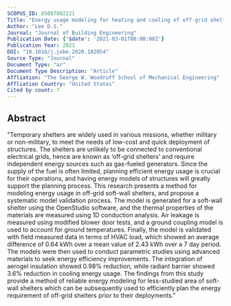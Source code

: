```yaml
---
SCOPUS_ID: 85097802221
Title: "Energy usage modeling for heating and cooling of off-grid shelters"
Author: "Lee D.S."
Journal: "Journal of Building Engineering"
Publication Date: {'$date': '2021-03-01T00:00:00Z'}
Publication Year: 2021
DOI: "10.1016/j.jobe.2020.102054"
Source Type: "Journal"
Document Type: "ar"
Document Type Description: "Article"
Affliation: "The George W. Woodruff School of Mechanical Engineering"
Affliation Country: "United States"
Cited by count: 7
---
```


## Abstract
"Temporary shelters are widely used in various missions, whether military or non-military, to meet the needs of low-cost and quick deployment of structures. The shelters are unlikely to be connected to conventional electrical grids, hence are known as ‘off-grid shelters’ and require independent energy sources such as gas-fueled generators. Since the supply of the fuel is often limited, planning efficient energy usage is crucial for their operations, and having energy models of structures will greatly support the planning process. This research presents a method for modeling energy usage in off-grid soft-wall shelters, and propose a systematic model validation process. The model is generated for a soft-wall shelter using the OpenStudio software, and the thermal properties of the materials are measured using 1D conduction analysis. Air leakage is measured using modified blower door tests, and a ground coupling model is used to account for ground temperatures. Finally, the model is validated with field measured data in terms of HVAC load, which showed an average difference of 0.64 kWh over a mean value of 2.43 kWh over a 7 day period. The models were then used to conduct parametric studies using advanced materials to seek energy efficiency improvements. The integration of aerogel insulation showed 0.98% reduction, while radiant barrier showed 3.6% reduction in cooling energy usage. The findings from this study provide a method of reliable energy modeling for less-studied area of soft-wall shelters which can be subsequently used to efficiently plan the energy requirement of off-grid shelters prior to their deployments."
